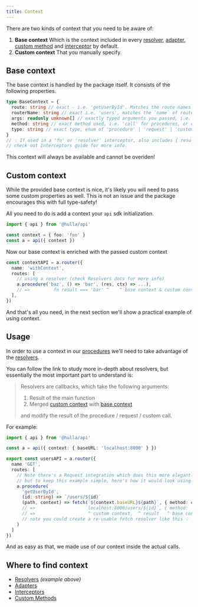 ```yaml
---
title: Context
---
```


There are two kinds of context that you need to be aware of:

1. **Base context** Which is the context included in every [resolver](resolvers), [adapter](adapters), [custom method](custom) and [interceptor](interceptors) by default.
2. **Custom context** That you manually specify.

## Base context

The base context is handled by the package itself. It consists of the following properties.

```ts
type BaseContext = {
  route: string // exact - i.e. 'getUserById'. Matches the route names of routes
  routerName: string // exact i.e. 'users', matches the `name` of router
  args: readonly unknown[] // exactly typed arguments you passed, i.e. ['foo', 2]
  method: string // exact method used, i.e. 'call' for procedures, or custom method (i.e. 'get')
  type: string // exact type, enum of 'procedure' | 'request' | 'custom'
}
// 💡 If used in a 'fn' or 'resolver' interceptor, also includes { result: ReturnType }
// check out Interceptors guide for more info.
```

This context will always be available and cannot be overiden!

## Custom context

While the provided base context is nice, it's likely you will need to pass some custom properties as well. This is not an issue and the package encourages this with full type-safety!

All you need to do is add a context your `api` sdk initialization.

```ts
import { api } from '@hulla/api'

const context = { foo: 'foo' }
const a = api({ context })
```

Now our base context is enriched with the passed custom context

```ts
const contextAPI = a.router({
  name: 'withContext',
  routes: [
    // using a resolver (check Resolvers docs for more info)
    a.procedure('baz', () => 'bar', (res, ctx) => ...),
    // =>         fn result === 'bar' ^    ^ base context & custom context
  ],
})
```

And that's all you need, in the next section we'll show a practical example of using context.

## Usage

In order to use a context in our [procedures](/docs/api/core-concepts/procedures) we'll need to take advantage of the [resolvers](resolvers).

You can follow the link to study more in-depth about resolvers, but essentially the most important part to understand is:

> Resolvers are callbacks, which take the following arguments:
>
> 1. Result of the main function
> 2. Merged [custom context](#custom-context) with [base context](#base-context)
>
> and modify the result of the procedure / request / custom call.

For example:

```ts
import { api } from '@hulla/api'

const a = api({ context: { baseURL: 'localhost:8000' } })

export const usersAPI = a.router({
  name 'GET',
  routes: [
    // Note there's a Request integration which does this more elegantly (check it out!) 📢, 
    // but to keep this example simple, here's how it would look using a procedure.
    a.procedure(
      'getUserById',
      (id: string) => `/users/${id}`
      (path, context) => fetch(`${context.baseURL}${path}`, { method: context.routerName })
      // =>                   `localhost:8000/users/${id}`, { method: 'GET' }
      // =>                    ^ custom context,  ^ result   ^ base context
      // note you could create a re-usable fetch resolver like this 💡
    )
  ]
})
```

And as easy as that, we made use of our context inside the actual calls.

## Where to find context

- [Resolvers](resolvers) _(example above)_
- [Adapters](adapters)
- [Interceptors](interceptors)
- [Custom Methods](custom)
